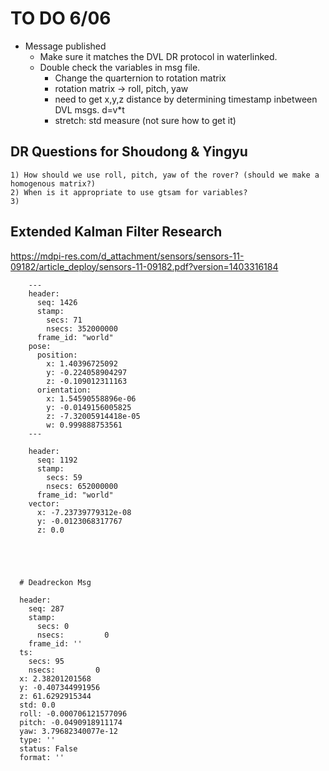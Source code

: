 # TO DO 6/06
  - Message published
    - Make sure it matches the DVL DR protocol in waterlinked.
    - Double check the variables in msg file.
      - Change the quarternion to rotation matrix
      - rotation matrix -> roll, pitch, yaw
      - need to get x,y,z distance by determining timestamp inbetween DVL msgs. d=v*t
      - stretch: std measure (not sure how to get it)

 ## DR Questions for Shoudong & Yingyu
    1) How should we use roll, pitch, yaw of the rover? (should we make a homogenous matrix?)
    2) When is it appropriate to use gtsam for variables?
    3)

## Extended Kalman Filter Research
https://mdpi-res.com/d_attachment/sensors/sensors-11-09182/article_deploy/sensors-11-09182.pdf?version=1403316184


        ---
        header: 
          seq: 1426
          stamp: 
            secs: 71
            nsecs: 352000000
          frame_id: "world"
        pose: 
          position: 
            x: 1.40396725092
            y: -0.224058904297
            z: -0.109012311163
          orientation: 
            x: 1.54590558896e-06
            y: -0.0149156005825
            z: -7.32005914418e-05
            w: 0.999888753561
        ---

        header: 
          seq: 1192
          stamp: 
            secs: 59
            nsecs: 652000000
          frame_id: "world"
        vector: 
          x: -7.23739779312e-08
          y: -0.0123068317767
          z: 0.0

      
      
      
      
      # Deadreckon Msg
      
      header: 
        seq: 287
        stamp: 
          secs: 0
          nsecs:         0
        frame_id: ''
      ts: 
        secs: 95
        nsecs:         0
      x: 2.38201201568
      y: -0.407344991956
      z: 61.6292915344
      std: 0.0
      roll: -0.000706121577096
      pitch: -0.0490918911174
      yaw: 3.79682340077e-12
      type: ''
      status: False
      format: ''
